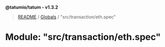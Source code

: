 **@tatumio/tatum - v1.3.2**

> [README](../README.md) / [Globals](../globals.md) / "src/transaction/eth.spec"

# Module: "src/transaction/eth.spec"
